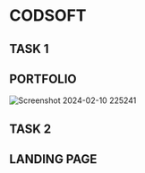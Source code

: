 # CODSOFT
## TASK 1
## PORTFOLIO


![Screenshot 2024-02-10 225241](https://github.com/Geetha-SV/CODSOFT/assets/129298991/9a1531e8-45f9-4082-aa9e-82687bde7b7d)


## TASK 2
## LANDING PAGE

